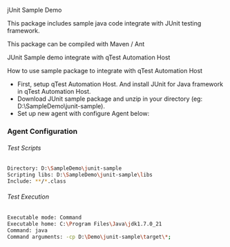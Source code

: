 jUnit Sample Demo 

This package includes sample java code integrate with JUnit testing framework.

This package can be compiled with Maven / Ant

JUnit Sample demo integrate with qTest Automation Host

How to use sample package to integrate with qTest Automation Host
- First, setup qTest Automation Host. And install JUnit for Java framework in qTest Automation Host.
- Download JUnit sample package and unzip in your directory (eg: D:\SampleDemo\junit-sample).
- Set up new agent with configure Agent below:

### Agent Configuration
###### Test Scripts
```sh
Directory: D:\SampleDemo\junit-sample
Scripting libs: D:\SampleDemo\junit-sample\libs
Include: **/*.class
```

###### Test Execution
```sh
Executable mode: Command
Executable home: C:\Program Files\Java\jdk1.7.0_21
Command: java
Command arguments: -cp D:\Demo\junit-sample\target\*;
```
